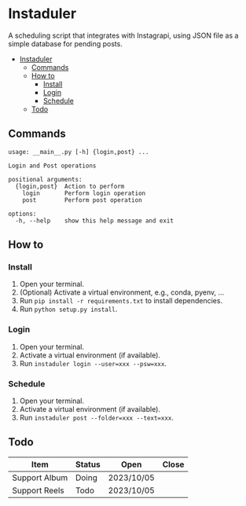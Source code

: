# Instaduler
A scheduling script that integrates with Instagrapi, using JSON file as a simple database for pending posts.
- [Instaduler](#instaduler)
  - [Commands](#commands)
  - [How to](#how-to)
    - [Install](#install)
    - [Login](#login)
    - [Schedule](#schedule)
  - [Todo](#todo)



## Commands
```
usage: __main__.py [-h] {login,post} ...

Login and Post operations

positional arguments:
  {login,post}  Action to perform
    login       Perform login operation
    post        Perform post operation

options:
  -h, --help    show this help message and exit
```



## How to
### Install
1. Open your terminal.
2. (Optional) Activate a virtual environment, e.g., conda, pyenv, ...
3. Run `pip install -r requirements.txt` to install dependencies.
4. Run `python setup.py install`.
### Login
1. Open your terminal.
2. Activate a virtual environment (if available).
3. Run `instaduler login --user=xxx --psw=xxx`.
### Schedule
1. Open your terminal.
2. Activate a virtual environment (if available).
3. Run `instaduler post --folder=xxx --text=xxx`.

## Todo
| Item          | Status | Open       | Close |
|---------------|--------|------------|-------|
| Support Album | Doing  | 2023/10/05 |       |
| Support Reels | Todo   | 2023/10/05 |       |